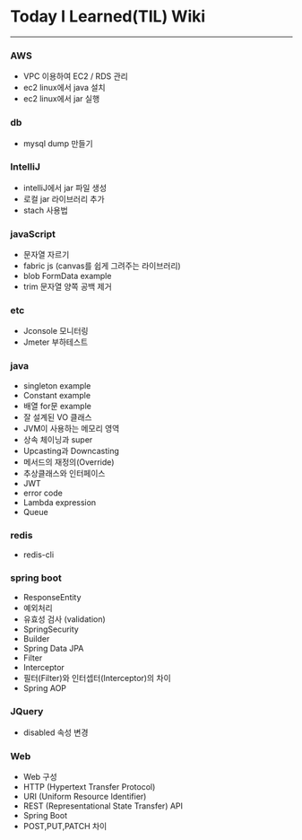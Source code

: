 # Today I Learned(TIL) Wiki

----

### AWS
* VPC 이용하여 EC2 / RDS 관리
* ec2 linux에서 java 설치
* ec2 linux에서 jar 실행

### db
* mysql dump 만들기

### IntelliJ
* intelliJ에서 jar 파일 생성
* 로컬 jar 라이브러리 추가
* stach 사용법

### javaScript
* 문자열 자르기
* fabric js (canvas를 쉽게 그려주는 라이브러리)
* blob FormData example
* trim 문자열 양쪽 공백 제거

### etc
* Jconsole 모니터링
* Jmeter 부하테스트

### java
* singleton example
* Constant example
* 배열 for문 example
* 잘 설계된 VO 클래스
* JVM이 사용하는 메모리 영역
* 상속 체이닝과 super
* Upcasting과 Downcasting
* 메서드의 재정의(Override)
* 추상클래스와 인터페이스
* JWT
* error code
* Lambda expression
* Queue

### redis
* redis-cli

### spring boot
* ResponseEntity
* 예외처리
* 유효성 검사 (validation)
* SpringSecurity
* Builder
* Spring Data JPA
* Filter
* Interceptor
* 필터(Filter)와 인터셉터(Interceptor)의 차이
* Spring AOP

### JQuery
* disabled 속성 변경

### Web
* Web 구성
* HTTP (Hypertext Transfer Protocol)
* URI (Uniform Resource Identifier)
* REST (Representational State Transfer) API
* Spring Boot
* POST,PUT,PATCH 차이